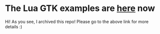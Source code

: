 # The Lua GTK examples are [here](https://github.com/Miqueas/GTK-Examples) now

Hi! As you see, I archived this repo! Please go to the above link for more details :)

